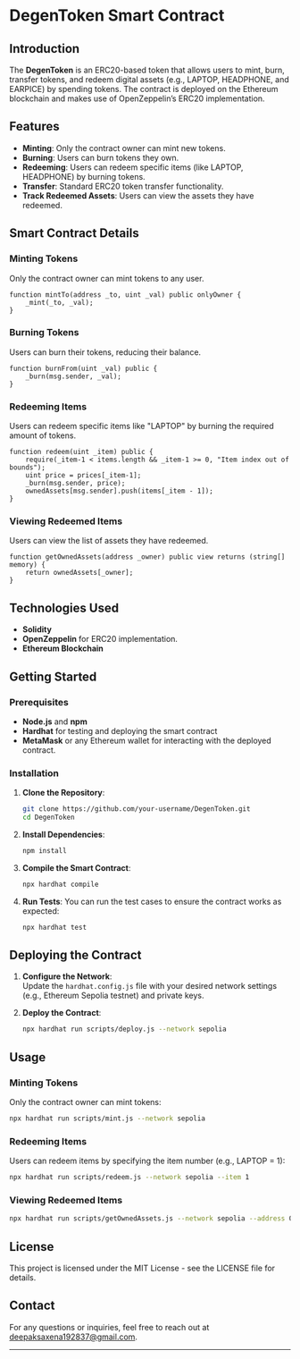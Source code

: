 # DegenToken Smart Contract

## Introduction
The **DegenToken** is an ERC20-based token that allows users to mint, burn, transfer tokens, and redeem digital assets (e.g., LAPTOP, HEADPHONE, and EARPICE) by spending tokens. The contract is deployed on the Ethereum blockchain and makes use of OpenZeppelin’s ERC20 implementation.

## Features
- **Minting**: Only the contract owner can mint new tokens.
- **Burning**: Users can burn tokens they own.
- **Redeeming**: Users can redeem specific items (like LAPTOP, HEADPHONE) by burning tokens.
- **Transfer**: Standard ERC20 token transfer functionality.
- **Track Redeemed Assets**: Users can view the assets they have redeemed.

## Smart Contract Details

### Minting Tokens
Only the contract owner can mint tokens to any user.
```solidity
function mintTo(address _to, uint _val) public onlyOwner {
    _mint(_to, _val);
}
```

### Burning Tokens
Users can burn their tokens, reducing their balance.
```solidity
function burnFrom(uint _val) public {
    _burn(msg.sender, _val);
}
```

### Redeeming Items
Users can redeem specific items like "LAPTOP" by burning the required amount of tokens.
```solidity
function redeem(uint _item) public {
    require(_item-1 < items.length && _item-1 >= 0, "Item index out of bounds");
    uint price = prices[_item-1];
    _burn(msg.sender, price);
    ownedAssets[msg.sender].push(items[_item - 1]);
}
```

### Viewing Redeemed Items
Users can view the list of assets they have redeemed.
```solidity
function getOwnedAssets(address _owner) public view returns (string[] memory) {
    return ownedAssets[_owner];
}
```

## Technologies Used
- **Solidity**
- **OpenZeppelin** for ERC20 implementation.
- **Ethereum Blockchain**

## Getting Started

### Prerequisites
- **Node.js** and **npm**
- **Hardhat** for testing and deploying the smart contract
- **MetaMask** or any Ethereum wallet for interacting with the deployed contract.

### Installation

1. **Clone the Repository**:
    ```bash
    git clone https://github.com/your-username/DegenToken.git
    cd DegenToken
    ```

2. **Install Dependencies**:
    ```bash
    npm install
    ```

3. **Compile the Smart Contract**:
    ```bash
    npx hardhat compile
    ```

4. **Run Tests**:
    You can run the test cases to ensure the contract works as expected:
    ```bash
    npx hardhat test
    ```

## Deploying the Contract

1. **Configure the Network**:  
   Update the `hardhat.config.js` file with your desired network settings (e.g., Ethereum Sepolia testnet) and private keys.

2. **Deploy the Contract**:
    ```bash
    npx hardhat run scripts/deploy.js --network sepolia
    ```

## Usage

### Minting Tokens
Only the contract owner can mint tokens:
```bash
npx hardhat run scripts/mint.js --network sepolia
```

### Redeeming Items
Users can redeem items by specifying the item number (e.g., LAPTOP = 1):
```bash
npx hardhat run scripts/redeem.js --network sepolia --item 1
```

### Viewing Redeemed Items
```bash
npx hardhat run scripts/getOwnedAssets.js --network sepolia --address 0xYourAddress
```

## License
This project is licensed under the MIT License - see the LICENSE file for details.

## Contact
For any questions or inquiries, feel free to reach out at deepaksaxena192837@gmail.com.

---

